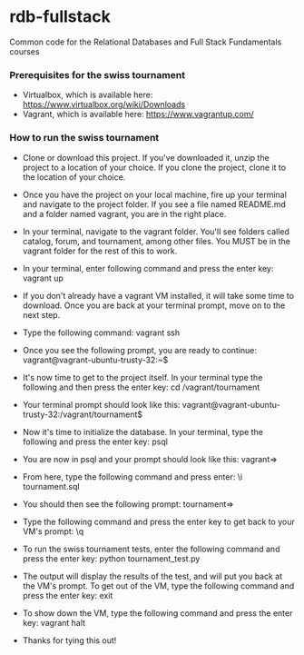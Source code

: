 rdb-fullstack
=============

Common code for the Relational Databases and Full Stack Fundamentals courses

### Prerequisites for the swiss tournament

- Virtualbox, which is available here: https://www.virtualbox.org/wiki/Downloads
- Vagrant, which is available here: https://www.vagrantup.com/


### How to run the swiss tournament

- Clone or download this project. If you've downloaded it, unzip the project to a location of your choice. If you clone the project, clone it to the location of your choice.

- Once you have the project on your local machine, fire up your terminal and navigate to the project folder. If you see a file named README.md and a folder named vagrant, you are in the right place.

- In your terminal, navigate to the vagrant folder. You'll see folders called catalog, forum, and tournament, among other files. You MUST be in the vagrant folder for the rest of this to work.

- In your terminal, enter following command and press the enter key: vagrant up

- If you don't already have a vagrant VM installed, it will take some time to download. Once you are back at your terminal prompt, move on to the next step.

- Type the following command: vagrant ssh

- Once you see the following prompt, you are ready to continue: vagrant@vagrant-ubuntu-trusty-32:~$

- It's now time to get to the project itself. In your terminal type the following and then press the enter key: cd /vagrant/tournament

- Your terminal prompt should look like this: vagrant@vagrant-ubuntu-trusty-32:/vagrant/tournament$

- Now it's time to initialize the database. In your terminal, type the following and press the enter key: psql

- You are now in psql and your prompt should look like this: vagrant=>

- From here, type the following command and press enter: \i tournament.sql

- You should then see the following prompt: tournament=>

- Type the following command and press the enter key to get back to your VM's prompt: \q

- To run the swiss tournament tests, enter the following command and press the enter key: python tournament_test.py

- The output will display the results of the test, and will put you back at the VM's prompt. To get out of the VM, type the following command and press the enter key: exit

- To show down the VM, type the following command and press the enter key: vagrant halt

- Thanks for tying this out!

